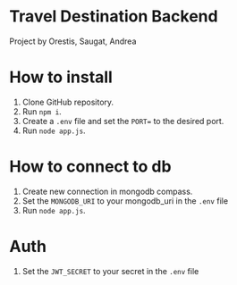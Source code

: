 # Travel Destination Backend
Project by Orestis, Saugat, Andrea

# How to install
1. Clone GitHub repository.
2. Run `npm i`.
3. Create a `.env` file and set the `PORT=` to the desired port.
4. Run `node app.js`.

# How to connect to db
1. Create new connection in mongodb compass.
2. Set the `MONGODB_URI` to your mongodb_uri in the `.env` file
3. Run `node app.js`.

# Auth
1. Set the `JWT_SECRET` to your secret in the `.env` file